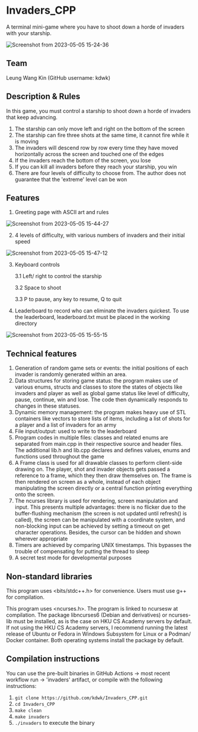 # Invaders_CPP 
A terminal mini-game where you have to shoot down a horde of invaders with your starship.

![Screenshot from 2023-05-05 15-24-36](https://user-images.githubusercontent.com/39268094/236399174-e76186be-286a-45a0-a561-bc8b2c0a3fa3.png)


## Team
Leung Wang Kin (GitHub username: kdwk)

## Description & Rules
In this game, you must control a starship to shoot down a horde of invaders that keep advancing.

1. The starship can only move left and right on the bottom of the screen
2. The starship can fire three shots at the same time, it cannot fire while it is moving
3. The invaders will descend row by row every time they have moved horizontally across the screen and touched one of the edges
4. If the invaders reach the bottom of the screen, you lose
5. If you can kill all invaders before they reach your starship, you win
6. There are four levels of difficulty to choose from. The author does not guarantee that the 'extreme' level can be won

## Features
1. Greeting page with ASCII art and rules

![Screenshot from 2023-05-05 15-44-27](https://user-images.githubusercontent.com/39268094/236402819-eb90c288-c3ca-4d6d-8f71-66713a6901d5.png)

2. 4 levels of difficulty, with various numbers of invaders and their initial speed

![Screenshot from 2023-05-05 15-47-12](https://user-images.githubusercontent.com/39268094/236403354-5a9a9029-d3e7-45d2-a622-db0be2490ebf.png)

3. Keyboard controls

    3.1 Left/ right to control the starship
  
    3.2 Space to shoot
  
    3.3 P to pause, any key to resume, Q to quit

4. Leaderboard to record who can eliminate the invaders quickest. To use the leaderboard, leaderboard.txt must be placed in the working directory

![Screenshot from 2023-05-05 15-55-15](https://user-images.githubusercontent.com/39268094/236404770-15b3c6ce-e990-40ff-942e-641b5c47f8f9.png)

## Technical features
1. Generation of random game sets or events: the initial positions of each invader is randomly generated within an area.
2. Data structures for storing game status: the program makes use of various enums, structs and classes to store the states of objects like invaders and player as well as global game status like level of difficulty, pause, continue, win and lose. The code then dynamically responds to changes in these statuses.
3. Dynamic memory management: the program makes heavy use of STL containers like vectors to store lists of items, including a list of shots for a player and a list of invaders for an army
4. File input/output: used to write to the leaderboard
5. Program codes in multiple files: classes and related enums are separated from main.cpp in their respective source and header files. The additional lib.h and lib.cpp declares and defines values, enums and functions used throughout the game
6. A Frame class is used for all drawable classes to perform client-side drawing on. The player, shot and invader objects gets passed a reference to a frame, which they then draw themselves on. The frame is then rendered on screen as a whole, instead of each object manipulating the screen directly or a central function printing everything onto the screen.
7. The ncurses library is used for rendering, screen manipulation and input. This presents multiple advantages: there is no flicker due to the buffer-flushing mechanism (the screen is not updated until refresh() is called), the screen can be manipulated with a coordinate system, and non-blocking input can be achieved by setting a timeout on get character operations. Besides, the cursor can be hidden and shown wherever appropriate
8. Timers are achieved by comparing UNIX timestamps. This bypasses the trouble of compensating for putting the thread to sleep
9. A secret test mode for developmental purposes

## Non-standard libraries
This program uses <bits/stdc++.h> for convenience. Users must use g++ for compilation.

This program uses <ncurses.h>. The program is linked to ncursesw at compilation. The package libncurses6 (Debian and derivatives) or ncurses-lib must be installed, as is the case on HKU CS Academy servers by default. If not using the HKU CS Academy servers, I recommend running the latest release of Ubuntu or Fedora in Windows Subsystem for Linux or a Podman/ Docker container. Both operating systems install the package by default.

## Compilation instructions
You can use the pre-built binaries in GitHub Actions -> most recent workflow run -> 'invaders' artifact, or compile with the following instructions:

1. `git clone https://github.com/kdwk/Invaders_CPP.git`
2. `cd Invaders_CPP`
3. `make clean`
4. `make invaders`
5. `./invaders` to execute the binary

